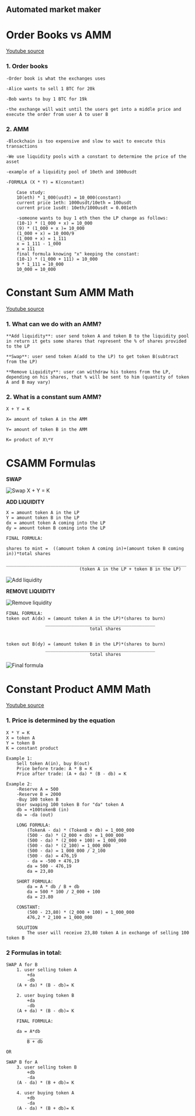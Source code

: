 ## Automated market maker

# Order Books vs AMM

[Youtube source](https://www.youtube.com/watch?v=Ui1TBPdnEJU)

### 1. Order books

    -Order book is what the exchanges uses

    -Alice wants to sell 1 BTC for 20k

    -Bob wants to buy 1 BTC for 19k

    -the exchange will wait until the users get into a middle price and execute the order from user A to user B

### 2. AMM

    -Blockchain is too expensive and slow to wait to execute this transactions

    -We use liquidity pools with a constant to determine the price of the asset

    -example of a liquidity pool of 10eth and 1000usdt

    -FORMULA (X * Y) = K(constant)

        Case study:
        10(eth) * 1_000(usdt) = 10_000(constant)
        current price 1eth: 1000usdt/10eth = 100usdt
        current price 1usdt: 10eth/1000usdt = 0.001eth

        -someone wants to buy 1 eth then the LP change as follows:
        (10-1) * (1_000 + x) = 10_000
        (9) * (1_000 + x )= 10_000
        (1_000 + x) = 10_000/9
        (1_000 + x) = 1_111
        x = 1_111 - 1_000
        x = 111
        final formula knowing "x" keeping the constant:
        (10-1) * (1_000 + 111) = 10_000
        9 * 1_111 = 10_000
        10_000 = 10_000

# Constant Sum AMM Math

[Youtube source](https://www.youtube.com/watch?v=-JhgcqvyYeM)

### 1. What can we do with an AMM?

    **Add liquidity**: user send token A and token B to the liquidity pool
    in return it gets some shares that represent the % of shares provided to the LP

    **Swap**: user send token A(add to the LP) to get token B(subtract from the LP)

    **Remove Liquidity**: user can withdraw his tokens from the LP, depending on his shares, that % will be sent to him (quantity of token A and B may vary)

### 2. What is a constant sum AMM?

    X + Y = K

    X= amount of token A in the AMM

    Y= amount of token B in the AMM

    K= product of X\*Y

# CSAMM Formulas

**SWAP**

![Swap X + Y = K](./swap.png)

**ADD LIQUIDITY**

    X = amount token A in the LP
    Y = amount token B in the LP
    dx = amount token A coming into the LP
    dy = amount token B coming into the LP

    FINAL FORMULA:

    shares to mint =  ((amount token A coming in)+(amount token B coming in))*total shares
                      _____________________________________________________________________
                                (token A in the LP + token B in the LP)

![Add liquidity](./add_liquidity1.png)

**REMOVE LIQUIDITY**

![Remove liquidity](./remove_liquidity1.png)

    FINAL FORMULA:
    token out A(dx) = (amount token A in the LP)*(shares to burn)
                   __________________________________________
                                    total shares


    token out B(dy) = (amount token B in the LP)*(shares to burn)
                   __________________________________________
                                    total shares

![Final formula](./remove_liquidity2.png)

# Constant Product AMM Math

[Youtube source](https://www.youtube.com/watch?v=QNPyFs8Wybk)

### 1. Price is determined by the equation

    X * Y = K
    X = token A
    Y = token B
    K = constant product

    Example 1:
        Sell token A(in), buy B(out)
        Price before trade: A * B = K
        Price after trade: (A + da) * (B - db) = K

    Example 2:
        -Reserve A = 500
        -Reserve B = 2000
        -Buy 100 token B
        User swaping 100 token B for "da" token A
        db = +100tokenB (in)
        da = -da (out)

        LONG FORMULA:
            (TokenA - da) * (TokenB + db) = 1_000_000
            (500 - da) * (2_000 + db) = 1_000_000
            (500 - da) * (2_000 + 100) = 1_000_000
            (500 - da) * (2_100) = 1_000_000
            (500 - da) = 1_000_000 / 2_100
            (500 - da) = 476,19
            - da = -500 + 476,19
            da = 500 - 476,19
            da = 23,80

        SHORT FORMULA:
            da = A * db / B + db
            da = 500 * 100 / 2_000 + 100
            da = 23.80

        CONSTANT:
            (500 - 23,80) * (2_000 + 100) = 1_000_000
            476,2 * 2_100 = 1_000_000

        SOLUTION
            The user will receive 23,80 token A in exchange of selling 100 token B

### 2 Formulas in total:

    SWAP A for B
        1. user selling token A
            +da
            -db
        (A + da) * (B - db)= K

        2. user buying token B
            +da
            -db
        (A + da) * (B - db)= K

        FINAL FORMULA:

        da = A*db
            ______
            B + db

    OR

    SWAP B for A
        3. user selling token B
            +db
            -da
        (A - da) * (B + db)= K

        4. user buying token A
            +db
            -da
        (A - da) * (B + db)= K
